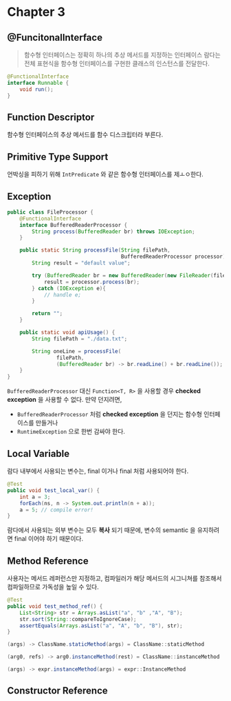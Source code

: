 # Chapter 3

## @FuncitonalInterface 

> 함수형 인터페이스는 정확히 하나의 추상 메서드를 지정하는 인터페이스 람다는 전체 표현식을 함수형 인터페이스를 구현한 클래스의 인스턴스를 전달한다.

```java
@FunctionalInterface
interface Runnable {
    void run();
}
```

## Function Descriptor

함수형 인터페이스의 추상 메서드를 함수 디스크립터라 부른다.

## Primitive Type Support

언박싱을 피하기 위해 `IntPredicate` 와 같은 함수형 인터페이스를 제ㅗㅇ한다.

## Exception

```java
public class FileProcessor {
    @FunctionalInterface
    interface BufferedReaderProcessor {
        String process(BufferedReader br) throws IOException;
    }

    public static String processFile(String filePath,
                                     BufferedReaderProcessor processor) {
        String result = "default value";

        try (BufferedReader br = new BufferedReader(new FileReader(filePath))) {
            result = processor.process(br);
        } catch (IOException e){
            // handle e;
        }

        return "";
    }

    public static void apiUsage() {
        String filePath = "./data.txt";

        String oneLine = processFile(
                filePath,
                (BufferedReader br) -> br.readLine() + br.readLine());
    }
}
```

`BufferedReaderProcessor` 대신 `Function<T, R>` 을 사용할 경우 **checked exception** 을 사용할 수 없다. 만약 던지려면, 

- `BufferedReaderProcessor` 처럼 **checked exception** 을 던지는 함수형 인터페이스를 만들거나
- `RuntimeException` 으로 한번 감싸야 한다.

## Local Variable

람다 내부에서 사용되는 변수는, final 이거나 final 처럼 사용되어야 한다.

```java
@Test
public void test_local_var() {
    int a = 3;
    forEach(ns, n -> System.out.println(n + a));
    a = 5; // compile error!
}
```

람다에서 사용되는 외부 변수는 모두 **복사** 되기 때문에, 변수의 semantic 을 유지하려면 final 이어야 하기 때문이다.

## Method Reference

사용자는 메서드 레퍼런스만 지정하고, 컴파일러가 해당 메서드의 시그니쳐를 참조해서 컴파일하므로 가독성을 높일 수 있다.

```java
@Test
public void test_method_ref() {
    List<String> str = Arrays.asList("a", "b" ,"A", "B");
    str.sort(String::compareToIgnoreCase);
    assertEquals(Arrays.asList("a", "A", "b", "B"), str);
}
```

```java
(args) -> ClassName.staticMethod(args) = ClassName::staticMethod

(arg0, refs) -> arg0.instanceMethod(rest) = ClassName::instanceMethod

(args) -> expr.instanceMethod(args) = expr::InstanceMethod
```

## Constructor Reference

